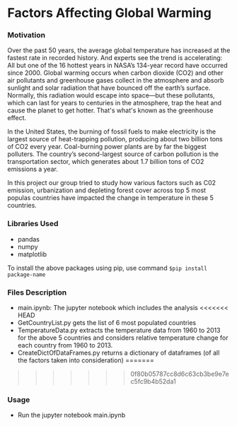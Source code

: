 # Factors Affecting Global Warming


### Motivation
Over the past 50 years, the average global temperature has increased at the fastest rate in recorded history. And experts see the trend is accelerating: All but one of the 16 hottest years in NASA’s 134-year record have occurred since 2000.
Global warming occurs when carbon dioxide (CO2) and other air pollutants and greenhouse gases collect in the atmosphere and absorb sunlight and solar radiation that have bounced off the earth’s surface. Normally, this radiation would escape into space—but these pollutants, which can last for years to centuries in the atmosphere, trap the heat and cause the planet to get hotter. That's what's known as the greenhouse effect.

In the United States, the burning of fossil fuels to make electricity is the largest source of heat-trapping pollution, producing about two billion tons of CO2 every year. Coal-burning power plants are by far the biggest polluters. The country’s second-largest source of carbon pollution is the transportation sector, which generates about 1.7 billion tons of CO2 emissions a year.

In this project our group tried to study how various factors such as C02 emission, urbanization and depleting forest cover across top 5 most populas countries have impacted the change in temperature in these 5 countries.

### Libraries Used
  - pandas
  - numpy
  - matplotlib

To install the above packages using pip, use command
```$pip install package-name```

### Files Description
- main.ipynb: The jupyter notebook which includes the analysis
<<<<<<< HEAD
- GetCountryList.py gets the list of 6 most populated countries
- TemperatureData.py extracts the temperature data from 1960 to 2013 for the above 5 countries and considers relative temperature change for each country from 1960 to 2013.
- CreateDictOfDataFrames.py returns a dictionary of dataframes (of all the factors taken into consideration)
=======
>>>>>>> 0f80b05787cc8d6c63cb3be9e7ec5fc9b4b52da1

### Usage
  - Run the jupyter notebook main.ipynb
